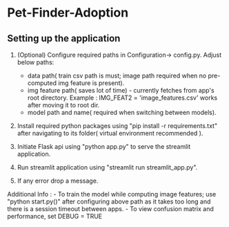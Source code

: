 # Pet-Finder-Adoption

## Setting up the application

1. (Optional) Configure required paths in Configuration-> config.py. Adjust below paths:
   - data path( train csv path is must; image path required when no pre-computed img feature is present).
   - img feature path( saves lot of time) - currently fetches from app's root directory. Example : IMG_FEAT2 = 'image_features.csv' works after moving it to root dir.
   - model path and name( required when switching between models).
    
2. Install required python packages using "pip install -r requirements.txt" after navigating to its folder( virtual environment recommended ).      
3. Initiate Flask api using "python app.py" to serve the streamlit application.
4. Run streamlit application using "streamlit run streamlit_app.py".
5. If any error drop a message.

Additional Info :
     - To train the model while computing image features; use "python start.py()" after configuring above path as it takes too long and there is a session timeout between apps.
     - To view confusion matrix and performance, set DEBUG = TRUE
